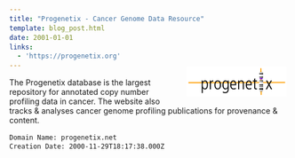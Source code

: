 ```yaml
---
title: "Progenetix - Cancer Genome Data Resource"
template: blog_post.html
date: 2001-01-01
links: 
  - 'https://progenetix.org'
---
```


<img style="float: right; margin: -20px 5px 10px 20px;" src="/img/progenetix_black_180.png" />The Progenetix database is the largest repository for annotated copy number profiling data in cancer. The website also tracks & analyses cancer genome profiling publications for provenance & content.

```
Domain Name: progenetix.net
Creation Date: 2000-11-29T18:17:38.000Z
```

<!--more-->


